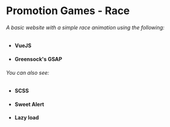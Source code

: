 # Promotion Games - Race

###### *A basic website with a simple race animation using the following:*
  - #### VueJS
  - #### Greensock's GSAP

###### *You can also see:*
  - #### SCSS
  - #### Sweet Alert
  - #### Lazy load